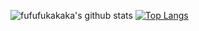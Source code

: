 ![fufufukakaka's github stats](https://github-readme-stats.vercel.app/api?username=fufufukakaka&show_icons=true&count_private=true&theme=vue)
[![Top Langs](https://github-readme-stats.vercel.app/api/top-langs/?username=fufufukakaka&hide=html)](https://github.com/anuraghazra/github-readme-stats)

